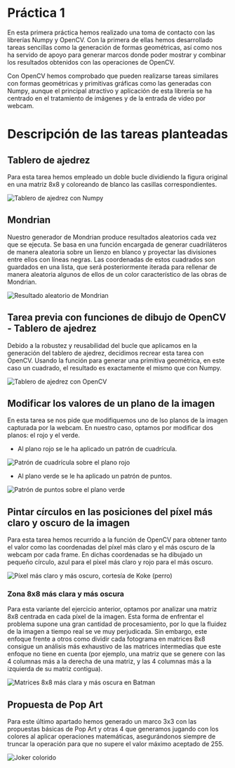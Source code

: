 # Práctica 1

En esta primera práctica hemos realizado una toma de contacto con las librerías Numpy y OpenCV. Con la primera de ellas hemos desarrollado tareas sencillas como la generación de formas geométricas, así como nos ha servido de apoyo para generar marcos donde poder mostrar y combinar los resultados obtenidos con las operaciones de OpenCV.

Con OpenCV hemos comprobado que pueden realizarse tareas similares con formas geométricas y primitivas gráficas como las generadas con Numpy, aunque el principal atractivo y aplicación de esta librería se ha centrado en el tratamiento de imágenes y de la entrada de video por webcam.

# Descripción de las tareas planteadas

## Tablero de ajedrez

Para esta tarea hemos empleado un doble bucle dividiendo la figura original en una matriz 8x8 y coloreando de blanco las casillas correspondientes.

![Tablero de ajedrez con Numpy](image.png)


## Mondrian

Nuestro generador de Mondrian produce resultados aleatorios cada vez que se ejecuta. Se basa en una función encargada de generar cuadriláteros de manera aleatoria sobre un lienzo en blanco y proyectar las divisiones entre ellos con líneas negras. Las coordenadas de estos cuadrados son guardados en una lista, que será posteriormente iterada para rellenar de manera aleatoria algunos de ellos de un color característico de las obras de Mondrian.

![Resultado aleatorio de Mondrian](image-1.png)

## Tarea previa con funciones de dibujo de OpenCV - Tablero de ajedrez

Debido a la robustez y reusabilidad del bucle que aplicamos en la generación del tablero de ajedrez, decidimos recrear esta tarea con OpenCV. Usando la función para generar una primitiva geométrica, en este caso un cuadrado, el resultado es exactamente el mismo que con Numpy.

![Tablero de ajedrez con OpenCV](image.png)

## Modificar los valores de un plano de la imagen

En esta tarea se nos pide que modifiquemos uno de lso planos de la imagen capturada por la webcam. En nuestro caso, optamos por modificar dos planos: el rojo y el verde.

- Al plano rojo se le ha aplicado un patrón de cuadrícula.

![Patrón de cuadrícula sobre el plano rojo](image-2.png)

- Al plano verde se le ha aplicado un patrón de puntos.

![Patrón de puntos sobre el plano verde](image-3.png)

## Pintar círculos en las posiciones del píxel más claro y oscuro de la imagen

Para esta tarea hemos recurrido a la función de OpenCV para obtener tanto el valor como las coordenadas del píxel más claro y el más oscuro de la webcam por cada frame. En dichas coordenadas se ha dibujado un pequeño círculo, azul para el píxel más claro y rojo para el más oscuro.

![Píxel más claro y más oscuro, cortesía de Koke (perro)](image-5.png)

### Zona 8x8 más clara y más oscura

Para esta variante del ejercicio anterior, optamos por analizar una matriz 8x8 centrada en cada píxel de la imagen. Esta forma de enfrentar el problema supone una gran cantidad de procesamiento, por lo que la fluidez de la imagen a tiempo real se ve muy perjudicada. Sin embargo, este enfoque frente a otros como dividir cada fotograma en matrices 8x8 consigue un análisis más exhaustivo de las matrices intermedias que este enfoque no tiene en cuenta (por ejemplo, una matriz que se genere con las 4 columnas más a la derecha de una matriz, y las 4 columnas más a la izquierda de su matriz contigua).

![Matrices 8x8 más clara y más oscura en Batman](image-6.png)

## Propuesta de Pop Art

Para este último apartado hemos generado un marco 3x3 con las propuestas básicas de Pop Art y otras 4 que generamos jugando con los colores al aplicar operaciones matemáticas, asegurándonos siempre de truncar la operación para que no supere el valor máximo aceptado de 255.

![Joker colorido](image-7.png)